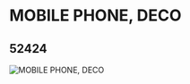 # MOBILE PHONE, DECO
## 52424
![MOBILE PHONE, DECO](https://lc-www-live-s.legocdn.com/media/bricks/5/2/4257805.jpg)